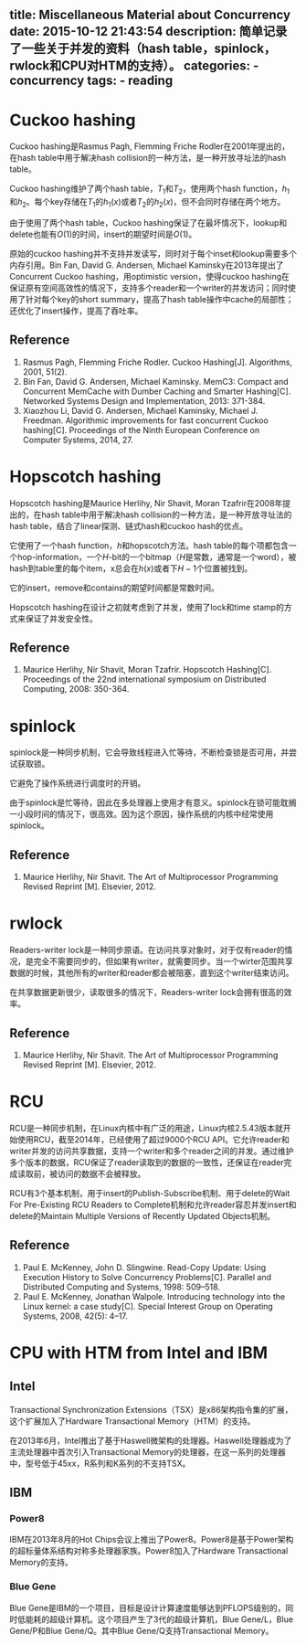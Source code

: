 title: Miscellaneous Material about Concurrency
date: 2015-10-12 21:43:54
description: 简单记录了一些关于并发的资料（hash table，spinlock，rwlock和CPU对HTM的支持）。
categories:
    - concurrency
tags:
    - reading
---

# Cuckoo hashing

Cuckoo hashing是Rasmus Pagh, Flemming Friche Rodler在2001年提出的，在hash table中用于解决hash collision的一种方法，是一种开放寻址法的hash table。

Cuckoo hashing维护了两个hash table，$T_1$和$T_2$，使用两个hash function，$h_1$和$h_2$。每个key存储在$T_1$的$h_1(x)$或者$T_2$的$h_2(x)$，但不会同时存储在两个地方。

由于使用了两个hash table，Cuckoo hashing保证了在最坏情况下，lookup和delete也能有$O(1)$的时间，insert的期望时间是$O(1)$。

原始的cuckoo hashing并不支持并发读写，同时对于每个inset和lookup需要多个内存引用。Bin Fan, David G. Andersen, Michael Kaminsky在2013年提出了Concurrent Cuckoo hashing，用optimistic version，使得cuckoo hashing在保证原有空间高效性的情况下，支持多个reader和一个writer的并发访问；同时使用了针对每个key的short summary，提高了hash table操作中cache的局部性；还优化了insert操作，提高了吞吐率。

## Reference

1. Rasmus Pagh, Flemming Friche Rodler. Cuckoo Hashing[J]. Algorithms, 2001, 51(2).
2. Bin Fan, David G. Andersen, Michael Kaminsky. MemC3: Compact and Concurrent MemCache with Dumber Caching and Smarter Hashing[C]. Networked Systems Design and Implementation, 2013: 371-384.
3. Xiaozhou Li, David G. Andersen, Michael Kaminsky, Michael J. Freedman. Algorithmic improvements for fast concurrent Cuckoo hashing[C]. Proceedings of the Ninth European Conference on Computer Systems, 2014, 27.

# Hopscotch hashing

Hopscotch hashing是Maurice Herlihy, Nir Shavit, Moran Tzafrir在2008年提出的，在hash table中用于解决hash collision的一种方法，是一种开放寻址法的hash table，结合了linear探测、链式hash和cuckoo hash的优点。

它使用了一个hash function，$h$和hopscotch方法。hash table的每个项都包含一个hop-information，一个$H$-bit的一个bitmap（$H$是常数，通常是一个word），被hash到table里的每个item，x总会在$h(x)$或者下$H-1$个位置被找到。

它的insert，remove和contains的期望时间都是常数时间。

Hopscotch hashing在设计之初就考虑到了并发，使用了lock和time stamp的方式来保证了并发安全性。

## Reference

1. Maurice Herlihy, Nir Shavit, Moran Tzafrir. Hopscotch Hashing[C]. Proceedings of the 22nd international symposium on Distributed Computing, 2008: 350-364.

# spinlock

spinlock是一种同步机制，它会导致线程进入忙等待，不断检查锁是否可用，并尝试获取锁。

它避免了操作系统进行调度时的开销。

由于spinlock是忙等待，因此在多处理器上使用才有意义。spinlock在锁可能耽搁一小段时间的情况下，很高效。因为这个原因，操作系统的内核中经常使用spinlock。

## Reference

1. Maurice Herlihy, Nir Shavit. The Art of Multiprocessor Programming Revised Reprint [M]. Elsevier, 2012.

# rwlock

Readers-writer lock是一种同步原语。在访问共享对象时，对于仅有reader的情况，是完全不需要同步的，但如果有writer，就需要同步。当一个wirter范围共享数据的时候，其他所有的writer和reader都会被阻塞，直到这个writer结束访问。

在共享数据更新很少，读取很多的情况下，Readers-writer lock会拥有很高的效率。

## Reference

1. Maurice Herlihy, Nir Shavit. The Art of Multiprocessor Programming Revised Reprint [M]. Elsevier, 2012.

# RCU

RCU是一种同步机制，在Linux内核中有广泛的用途，Linux内核2.5.43版本就开始使用RCU，截至2014年，已经使用了超过9000个RCU API。它允许reader和writer并发的访问共享数据，支持一个writer和多个reader之间的并发。通过维护多个版本的数据，RCU保证了reader读取到的数据的一致性，还保证在reader完成读取前，被访问的数据不会被释放。

RCU有3个基本机制，用于insert的Publish-Subscribe机制、用于delete的Wait For Pre-Existing RCU Readers to Complete机制和允许reader容忍并发insert和delete的Maintain Multiple Versions of Recently Updated Objects机制。

## Reference

1. Paul E. McKenney, John D. Slingwine. Read-Copy Update: Using Execution History to Solve Concurrency Problems[C]. Parallel and Distributed Computing and Systems, 1998: 509–518.
2. Paul E. McKenney, Jonathan Walpole. Introducing technology into the Linux kernel: a case study[C]. Special Interest Group on Operating Systems, 2008, 42(5): 4–17.

# CPU with HTM from Intel and IBM

## Intel

Transactional Synchronization Extensions（TSX）是x86架构指令集的扩展，这个扩展加入了Hardware Transactional Memory（HTM）的支持。

在2013年6月，Intel推出了基于Haswell微架构的处理器。Haswell处理器成为了主流处理器中首次引入Transactional Memory的处理器，在这一系列的处理器中，型号低于45xx，R系列和K系列的不支持TSX。

## IBM

### Power8

IBM在2013年8月的Hot Chips会议上推出了Power8。Power8是基于Power架构的超标量体系结构对称多处理器家族。Power8加入了Hardware Transactional Memory的支持。

### Blue Gene

Blue Gene是IBM的一个项目，目标是设计计算速度能够达到PFLOPS级别的，同时低能耗的超级计算机。这个项目产生了3代的超级计算机，Blue Gene/L，Blue Gene/P和Blue Gene/Q。其中Blue Gene/Q支持Transactional Memory。
